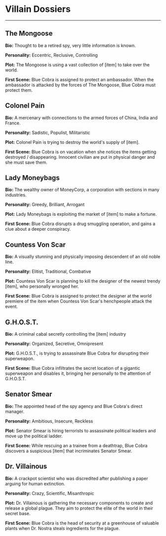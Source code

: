 Villain Dossiers
================
----------

The Mongoose
------------
**Bio:** Thought to be a retired spy, very little information is known.

**Personality:** Eccentric, Reclusive, Controlling

**Plot:** The Mongoose is using a vast collection of [item] to take over the world.

**First Scene:** Blue Cobra is assigned to protect an ambassador. When the ambassador is attacked by the forces of The Mongoose, Blue Cobra must protect them.

Colonel Pain
------------
**Bio:** A mercenary with connections to the armed forces of China, India and France.

**Personality:** Sadistic, Populist, Militaristic

**Plot:** Colonel Pain is trying to destroy the world's supply of [item].

**First Scene:** Blue Cobra is on vacation when she notices the items getting destroyed / disappearing. Innocent civilian are put in physical danger and she must save them.

Lady Moneybags
--------------
**Bio:** The wealthy owner of MoneyCorp, a corporation with sections in many industries.

**Personality:** Greedy, Brilliant, Arrogant

**Plot:** Lady Moneybags is exploiting the market of [item] to make a fortune.

**First Scene:** Blue Cobra disrupts a drug smuggling operation, and gains a clue about a deeper conspiracy.

Countess Von Scar
-----------------
**Bio:** A visually stunning and physically imposing descendent of an old noble line.

**Personality:** Elitist, Traditional, Combative

**Plot:** Countess Von Scar is planning to kill the designer of the newest trendy [item], who personally wronged her.

**First Scene:** Blue Cobra is assigned to protect the designer at the world premiere of the item when Countess Von Scar's henchpeople attack the event.

G.H.O.S.T.
----------
**Bio:** A criminal cabal secretly controlling the [item] industry

**Personality:** Organized, Secretive, Omnipresent

**Plot:** G.H.O.S.T., is trying to assassinate Blue Cobra for disrupting their superweapon.

**First Scene:** Blue Cobra infiltrates the secret location of a gigantic superweapon and disables it, bringing her personally to the attention of G.H.O.S.T.

Senator Smear
-------------
**Bio:** The appointed head of the spy agency and Blue Cobra's direct manager.

**Personality:** Ambitious, Insecure, Reckless

**Plot:** Senator Smear is hiring terrorists to assassinate political leaders and move up the political ladder.

**First Scene:** While rescuing an a trainee from a deathtrap, Blue Cobra discovers a suspicious [item] that incriminates Senator Smear.

Dr. Villainous
--------------
**Bio:** A crackpot scientist who was discredited after publishing a paper arguing for human extinction.

**Personality:** Crazy, Scientific, Misanthropic

**Plot:** Dr. Villainous is gathering the necessary components to create and release a global plague. They aim to protect the elite of the world in their secret base.

**First Scene:** Blue Cobra is the head of security at a greenhouse of valuable plants when Dr. Nostra steals ingredients for the plague.